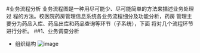   #业务流程分析
  业务流程图是一种用尽可能少、尽可能简单的方法来描述业务处理过
程的方法。校医院药房管理信息系统各业务流程细分及功能分析，药房
管理主要分为药品入库、药品出库和药品查询等环节（子系统），下面
将对几个流程环节进行分析。
##1、业务调查分析
* 组织结构
![image](http://ww4.sinaimg.cn/bmiddle/d39fda55gw1exdth4jvlbj20ca09p3yw.jpg) 
